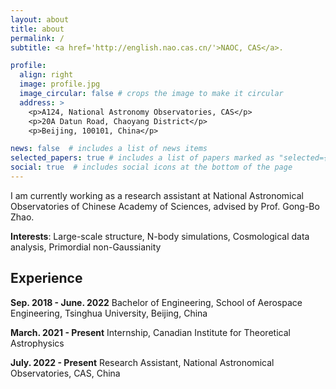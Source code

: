 ```yaml
---
layout: about
title: about
permalink: /
subtitle: <a href='http://english.nao.cas.cn/'>NAOC, CAS</a>.

profile:
  align: right
  image: profile.jpg
  image_circular: false # crops the image to make it circular
  address: >
    <p>A124, National Astronomy Observatories, CAS</p>
    <p>20A Datun Road, Chaoyang District</p>
    <p>Beijing, 100101, China</p>

news: false  # includes a list of news items
selected_papers: true # includes a list of papers marked as "selected={true}"
social: true  # includes social icons at the bottom of the page
---
```


I am currently working as a research assistant at National Astronomical Observatories of Chinese Academy of Sciences, advised by Prof. Gong-Bo Zhao.

**Interests**: Large-scale structure, N-body simulations, Cosmological data analysis, Primordial non-Gaussianity

## Experience
**Sep. 2018 - June. 2022** Bachelor of Engineering, School of Aerospace Engineering, Tsinghua University, Beijing, China

**March. 2021 - Present** Internship, Canadian Institute for Theoretical Astrophysics

**July. 2022 - Present** Research Assistant, National Astronomical Observatories, CAS, China

